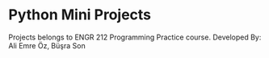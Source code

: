 # Python Mini Projects
Projects belongs to ENGR 212 Programming Practice course.
Developed By: Ali Emre Öz, Büşra Son 
